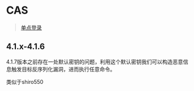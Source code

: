 # CAS

>[单点登录](https://baike.baidu.com/item/%E5%8D%95%E7%82%B9%E7%99%BB%E5%BD%95/4940767)

## 4.1.x-4.1.6
4.1.7版本之前存在一处默认密钥的问题，利用这个默认密钥我们可以构造恶意信息触发目标反序列化漏洞，进而执行任意命令。

类似于shiro550
